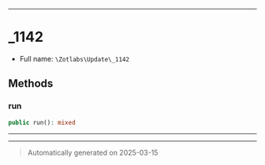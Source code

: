 ***

# _1142





* Full name: `\Zotlabs\Update\_1142`




## Methods


### run



```php
public run(): mixed
```












***


***
> Automatically generated on 2025-03-15
